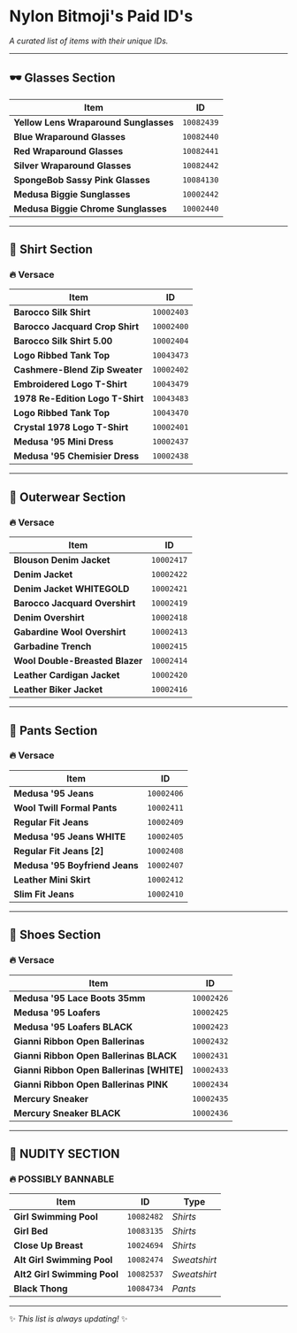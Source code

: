 # Nylon Bitmoji's Paid ID's
_A curated list of items with their unique IDs._

---

## 🕶️ Glasses Section
| Item | ID |
|------|----|
| **Yellow Lens Wraparound Sunglasses** | `10082439` |
| **Blue Wraparound Glasses** | `10082440` |
| **Red Wraparound Glasses** | `10082441` |
| **Silver Wraparound Glasses** | `10082442` |
| **SpongeBob Sassy Pink Glasses** | `10084130` |
| **Medusa Biggie Sunglasses** | `10002442` |
| **Medusa Biggie Chrome Sunglasses** | `10002440` |

---

## 👕 Shirt Section  
### 🔥 Versace
| Item | ID |
|------|----|
| **Barocco Silk Shirt** | `10002403` |
| **Barocco Jacquard Crop Shirt** | `10002400` |
| **Barocco Silk Shirt 5.00** | `10002404` |
| **Logo Ribbed Tank Top** | `10043473` |
| **Cashmere-Blend Zip Sweater** | `10002402` |
| **Embroidered Logo T-Shirt** | `10043479` |
| **1978 Re-Edition Logo T-Shirt** | `10043483` |
| **Logo Ribbed Tank Top** | `10043470` |
| **Crystal 1978 Logo T-Shirt** | `10002401` |
| **Medusa '95 Mini Dress** | `10002437` |
| **Medusa '95 Chemisier Dress** | `10002438` |

---

## 🧥 Outerwear Section  
### 🔥 Versace
| Item | ID |
|------|----|
| **Blouson Denim Jacket** | `10002417` |
| **Denim Jacket** | `10002422` |
| **Denim Jacket WHITEGOLD** | `10002421` |
| **Barocco Jacquard Overshirt** | `10002419` |
| **Denim Overshirt** | `10002418` |
| **Gabardine Wool Overshirt** | `10002413` |
| **Garbadine Trench** | `10002415` |
| **Wool Double-Breasted Blazer** | `10002414` |
| **Leather Cardigan Jacket** | `10002420` |
| **Leather Biker Jacket** | `10002416` |

---

## 👖 Pants Section  
### 🔥 Versace
| Item | ID |
|------|----|
| **Medusa '95 Jeans** | `10002406` |
| **Wool Twill Formal Pants** | `10002411` |
| **Regular Fit Jeans** | `10002409` |
| **Medusa '95 Jeans WHITE** | `10002405` |
| **Regular Fit Jeans [2]** | `10002408` |
| **Medusa '95 Boyfriend Jeans** | `10002407` |
| **Leather Mini Skirt** | `10002412` |
| **Slim Fit Jeans** | `10002410` |

---

## 👟 Shoes Section  
### 🔥 Versace
| Item | ID |
|------|----|
| **Medusa '95 Lace Boots 35mm** | `10002426` |
| **Medusa '95 Loafers** | `10002425` |
| **Medusa '95 Loafers BLACK** | `10002423` |
| **Gianni Ribbon Open Ballerinas** | `10002432` |
| **Gianni Ribbon Open Ballerinas BLACK** | `10002431` |
| **Gianni Ribbon Open Ballerinas [WHITE]** | `10002433` |
| **Gianni Ribbon Open Ballerinas PINK** | `10002434` |
| **Mercury Sneaker** | `10002435` |
| **Mercury Sneaker BLACK** | `10002436` |

---
## 🔞 NUDITY SECTION 
### 🔥 POSSIBLY BANNABLE
| Item                     | ID       | Type      |
|--------------------------|----------|-----------|
| **Girl Swimming Pool**    | `10082482` | *Shirts*  |
| **Girl Bed**              | `10083135` | *Shirts*  |
| **Close Up Breast**       | `10024694` | *Shirts*  |
| **Alt Girl Swimming Pool**| `10082474` | *Sweatshirt* |
| **Alt2 Girl Swimming Pool** | `10082537` | *Sweatshirt* |
| **Black Thong** | `10084734` | *Pants* |

---

✨ *This list is always updating!* ✨
